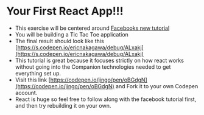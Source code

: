# Your First React App!!!

* This exercise will be centered around [Facebooks new tutorial](https://facebook.github.io/react/tutorial/tutorial.html#what-were-building)
* You will be building a Tic Tac Toe application
* The final result should look like this [https://s.codepen.io/ericnakagawa/debug/ALxakj](https://s.codepen.io/ericnakagawa/debug/ALxakj)
* This tutorial is great because it focuses strictly on how react works without going into the Companion technologies needed to get everything set up. 
* Visit this link [https://codepen.io/jingo/pen/oBGdgN](https://codepen.io/jingo/pen/oBGdgN) and Fork it to your own Codepen account. 
* React is huge so feel free to follow along with the facebook tutorial first, and then try rebuilding it on your own.